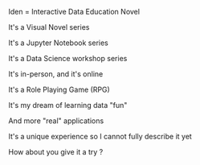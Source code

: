 Iden = Interactive Data Education Novel

It's a Visual Novel series

It's a Jupyter Notebook series

It's a Data Science workshop series

It's in-person, and it's online

It's a Role Playing Game (RPG)

It's my dream of learning data "fun"

And more "real" applications

It's a unique experience so I cannot fully describe it yet

How about you give it a try ?
